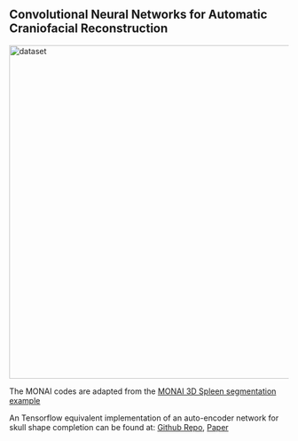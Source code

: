 ## Convolutional Neural Networks for Automatic Craniofacial Reconstruction

<img src="https://github.com/Jianningli/research-contributions/blob/master/SkullRec/figs/dataset.png" alt="dataset" width="600"/>

The MONAI codes are adapted from the [MONAI 3D Spleen segmentation example](https://github.com/Project-MONAI/tutorials/blob/master/3d_segmentation/spleen_segmentation_3d.ipynb)




An Tensorflow equivalent implementation of an auto-encoder network for skull shape completion can be found at: [Github Repo](https://github.com/Jianningli/autoimplant), [Paper](https://link.springer.com/content/pdf/10.1007/978-3-030-60946-7.pdf#page=86)


```

```
